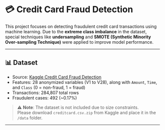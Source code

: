 # 💳 Credit Card Fraud Detection

This project focuses on detecting fraudulent credit card transactions using machine learning. Due to the **extreme class imbalance** in the dataset, special techniques like **undersampling** and **SMOTE (Synthetic Minority Over-sampling Technique)** were applied to improve model performance.

---

## 📊 Dataset

- Source: [Kaggle Credit Card Fraud Detection](https://www.kaggle.com/datasets/mlg-ulb/creditcardfraud)
- Features: 28 anonymized variables (V1 to V28), along with `Amount`, `Time`, and `Class` (0 = non-fraud, 1 = fraud)
- Transactions: 284,807 total rows  
- Fraudulent cases: 492 (~0.17%)

> ⚠️ **Note**: The dataset is not included due to size constraints.  
Please download `creditcard.csv.zip` from Kaggle and place it in the `/data` folder.

---





